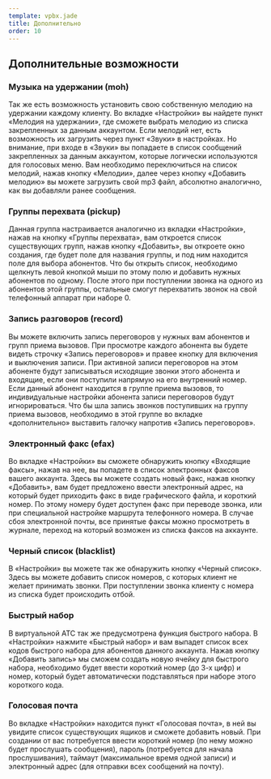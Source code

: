 ```yaml
--- 
template: vpbx.jade
title: Дополнительно
order: 10
---
```


## Дополнительные возможности

### Музыка на удержании (moh)

Так же есть возможность установить свою собственную мелодию на удержании каждому клиенту. Во вкладке «Настройки» вы найдете пункт «Мелодия на удержании», где сможете выбрать мелодию из списка закрепленных за данным аккаунтом. Если мелодий нет, есть возможность их загрузить через пункт «Звуки» в настройках. Но внимание, при входе в «Звуки» вы попадаете в список сообщений закрепленных за данным аккаунтом, которые логически используются для голосовых меню. Вам необходимо переключиться на список мелодий, нажав кнопку «Мелодии», далее через кнопку «Добавить мелодию» вы можете загрузить свой mp3 файл, абсолютно аналогично, как вы добавляли ранее сообщения.

### Группы перехвата (pickup)

Данная группа настраивается аналогично из вкладки «Настройки», нажав на кнопку «Группы перехвата», вам откроется список существующих групп, нажав кнопку «Добавить», вы откроете окно создания, где будет поле для названия группы, и под ним находится поле для выбора абонентов. Что бы открыть список, необходимо щелкнуть левой кнопкой мыши по этому полю и добавить нужных абонентов по одному. После этого при поступлении звонка на одного из абонентов этой группы, остальные смогут перехватить звонок на свой телефонный аппарат при наборе 0.

### Запись разговоров (record)

Вы можете включить запись переговоров у нужных вам абонентов и групп приема вызовов. При просмотре каждого абонента вы будете видеть строчку «Запись переговоров» и правее кнопку для включения и выключения записи. При активной записи переговоров на этом абоненте будут записываться исходящие звонки этого абонента и входящие, если они поступили напрямую на его внутренний номер. Если данный абонент находится в группе приема вызовов, то индивидуальные настройки абонента записи переговоров будут игнорироваться. Что бы шла запись звонков поступивших на группу приема вызовов, необходимо в этой группе во вкладке «дополнительно» выставить галочку напротив «Запись переговоров».

### Электронный факс (efax)

Во вкладке «Настройки» вы сможете обнаружить кнопку «Входящие факсы», нажав на нее, вы попадете в список электронных факсов вашего аккаунта. Здесь вы можете создать новый факс, нажав кнопку «Добавить», вам будет предложено ввести электронный адрес, на который будет приходить факс в виде графического файла, и короткий номер. По этому номеру будет доступен факс при переводе звонка, или при специальной настройке маршрута телефонного номера. В случае сбоя электронной почты, все принятые факсы можно просмотреть в журнале, переход на который возможен из списка факсов на аккаунте.

### Черный список (blacklist)

В «Настройки» вы можете так же обнаружить кнопку «Черный список». Здесь вы можете добавить список номеров, с которых клиент не желает принимать звонки. При поступлении звонка клиенту с номера из списка будет происходить отбой.

### Быстрый набор

В виртуальной АТС так же предусмотрена функция быстрого набора. В «Настройки» нажмите «Быстрый набор» и вам выпадет список всех кодов быстрого набора для абонентов данного аккаунта. Нажав кнопку «Добавить запись» мы сможем создать новую ячейку для быстрого набора, необходимо будет ввести короткий номер (до 3-х цифр) и номер, который будет автоматически подставляться при наборе этого короткого кода.


### Голосовая почта

Во вкладке «Настройки» находится пункт «Голосовая почта», в ней вы увидите список существующих ящиков и сможете добавить новый. При создании от вас потребуется ввести короткий номер (по нему можно будет прослушать сообщения), пароль (потребуется для начала прослушивания), таймаут (максимальное время одной записи) и электронный адрес (для отправки всех сообщений на почту).


